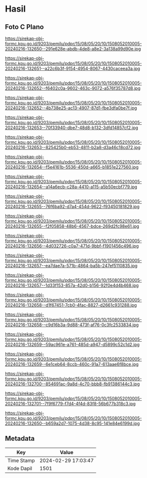 # Hasil

## Foto C Plano

https://sirekap-obj-formc.kpu.go.id/9203/pemilu/pdpr/15/08/05/20/10/1508052010005-20240216-132650--291e628e-abdb-4de8-a8e2-3a138a99d90e.jpg

https://sirekap-obj-formc.kpu.go.id/9203/pemilu/pdpr/15/08/05/20/10/1508052010005-20240216-132651--a22c6b3f-9154-4954-8067-4430caceea3a.jpg

https://sirekap-obj-formc.kpu.go.id/9203/pemilu/pdpr/15/08/05/20/10/1508052010005-20240216-132652--f6402c0a-9602-463c-9072-a576f35787d8.jpg

https://sirekap-obj-formc.kpu.go.id/9203/pemilu/pdpr/15/08/05/20/10/1508052010005-20240216-132652--4b738e25-ac13-4907-87d1-fbe3dfa0be7f.jpg

https://sirekap-obj-formc.kpu.go.id/9203/pemilu/pdpr/15/08/05/20/10/1508052010005-20240216-132653--70f33940-dbe7-48d8-b132-3dfd14857cf2.jpg

https://sirekap-obj-formc.kpu.go.id/9203/pemilu/pdpr/15/08/05/20/10/1508052010005-20240216-132653--825425b0-eb53-4811-b2a8-d3a46c18cd72.jpg

https://sirekap-obj-formc.kpu.go.id/9203/pemilu/pdpr/15/08/05/20/10/1508052010005-20240216-132654--f5e4161b-5536-450d-a665-b1851e227560.jpg

https://sirekap-obj-formc.kpu.go.id/9203/pemilu/pdpr/15/08/05/20/10/1508052010005-20240216-132654--a14a6ecb-c28a-4410-a115-a5b50ecbf779.jpg

https://sirekap-obj-formc.kpu.go.id/9203/pemilu/pdpr/15/08/05/20/10/1508052010005-20240216-132655--76f6ba92-d7a4-454d-9622-f93450181829.jpg

https://sirekap-obj-formc.kpu.go.id/9203/pemilu/pdpr/15/08/05/20/10/1508052010005-20240216-132655--f2f05858-48b6-4567-bdce-269d2fc98e61.jpg

https://sirekap-obj-formc.kpu.go.id/9203/pemilu/pdpr/15/08/05/20/10/1508052010005-20240216-132656--4d032726-c0a7-471d-9bbf-f1901456c496.jpg

https://sirekap-obj-formc.kpu.go.id/9203/pemilu/pdpr/15/08/05/20/10/1508052010005-20240216-132657--ea7dae7a-571b-4864-ba5b-247ef5110835.jpg

https://sirekap-obj-formc.kpu.go.id/9203/pemilu/pdpr/15/08/05/20/10/1508052010005-20240216-132657--1d33f153-857a-42d0-b156-92f0e4d4b468.jpg

https://sirekap-obj-formc.kpu.go.id/9203/pemilu/pdpr/15/08/05/20/10/1508052010005-20240216-132658--d1f67451-7cb0-4fac-8827-d2661c931288.jpg

https://sirekap-obj-formc.kpu.go.id/9203/pemilu/pdpr/15/08/05/20/10/1508052010005-20240216-132658--c9d16b3a-9d88-473f-af76-0c3fc2533834.jpg

https://sirekap-obj-formc.kpu.go.id/9203/pemilu/pdpr/15/08/05/20/10/1508052010005-20240216-132659--59ac961e-a761-485d-a947-d5899c52c1d2.jpg

https://sirekap-obj-formc.kpu.go.id/9203/pemilu/pdpr/15/08/05/20/10/1508052010005-20240216-132659--6e1ceb64-8ccb-460c-91a7-613aae6f8bce.jpg

https://sirekap-obj-formc.kpu.go.id/9203/pemilu/pdpr/15/08/05/20/10/1508052010005-20240216-132700--854691ac-9a8d-4c70-bbb8-fb91386144c3.jpg

https://sirekap-obj-formc.kpu.go.id/9203/pemilu/pdpr/15/08/05/20/10/1508052010005-20240216-132701--7f9f6779-f7d4-4f4d-83f8-56b677b318c3.jpg

https://sirekap-obj-formc.kpu.go.id/9203/pemilu/pdpr/15/08/05/20/10/1508052010005-20240216-132650--b659a2d7-1075-4d38-8c95-141e84e6199d.jpg


## Metadata

| Key        | Value               |
| ---------- | ------------------- |
| Time Stamp | 2024-02-29 17:03:47 |
| Kode Dapil | 1501                |



